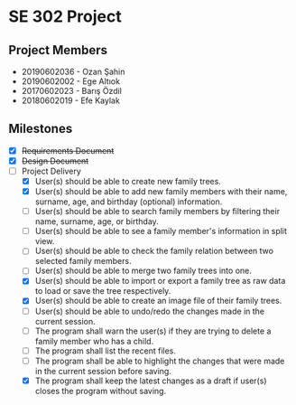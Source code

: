 # SE 302 Project
 
## Project Members
+ 20190602036 - Ozan Şahin
+ 20190602002 - Ege Altıok
+ 20170602023 - Barış Özdil
+ 20180602019 - Efe Kaylak

## Milestones
+ [X] ~~Requirements Document~~
+ [X] ~~Design Document~~
+ [ ] Project Delivery
  + [X] User(s) should be able to create new family trees.
  + [X] User(s) should be able to add new family members with their name,
  surname, age, and birthday (optional) information.
  + [ ] User(s) should be able to search family members by filtering their
  name, surname, age, or birthday.
  + [ ] User(s) should be able to see a family member's information in split
  view.
  + [ ] User(s) should be able to check the family relation between two
  selected family members.
  + [ ] User(s) should be able to merge two family trees into one.
  + [X] User(s) should be able to import or export a family tree as raw data
  to load or save the tree respectively.
  + [X] User(s) should be able to create an image file of their family trees.
  + [ ] User(s) should be able to undo/redo the changes made in the
  current session.
  + [ ] The program shall warn the user(s) if they are trying to delete a
  family member who has a child.
  + [ ] The program shall list the recent files.
  + [ ] The program shall be able to highlight the changes that were made
  in the current session before saving.
  + [X] The program shall keep the latest changes as a draft if user(s) closes
  the program without saving.

